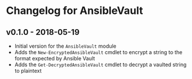 # Changelog for AnsibleVault

## v0.1.0 - 2018-05-19

* Initial version for the `AnsibleVault` module
* Adds the `New-EncryptedAnsibleVault` cmdlet to encrypt a string to the format expected by Ansible Vault
* Adds the `Get-DecryptedAnsibleVault` cmdlet to decrypt a vaulted string to plaintext
